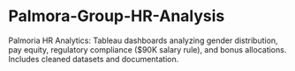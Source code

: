 # Palmora-Group-HR-Analysis
Palmoria HR Analytics: Tableau dashboards analyzing gender distribution, pay equity, regulatory compliance ($90K salary rule), and bonus allocations. Includes cleaned datasets and documentation.

